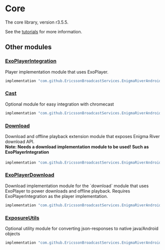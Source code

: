 # Core

The core library, version r3.5.5.

See the [tutorials](tutorials/index.md) for more information.

## Other modules

### [ExoPlayerIntegration](https://github.com/EricssonBroadcastServices/EnigmaRiverAndroidExoPlayerIntegration/tree/r3.5.5)

<p>Player implementation module that uses ExoPlayer.</p>

```gradle
implementation "com.github.EricssonBroadcastServices.EnigmaRiverAndroid:exoplayerintegration:r3.5.5"
```

### [Cast](https://github.com/EricssonBroadcastServices/EnigmaRiverAndroidCast/tree/r3.5.5)

<p>Optional module for easy integration with chromecast</p>

```gradle
implementation "com.github.EricssonBroadcastServices.EnigmaRiverAndroid:cast:r3.5.5"
```

### [Download](https://github.com/EricssonBroadcastServices/EnigmaRiverAndroidDownload/tree/r3.5.5)

<p>Download and offline playback extension module that exposes Enigma River download API.</p>
<h4 style="margin-top: -1em">Note: Needs a download implementation module to be used! Such as ExoPlayerIntegration</h4>

```gradle
implementation "com.github.EricssonBroadcastServices.EnigmaRiverAndroid:download:r3.5.5"
```

### [ExoPlayerDownload](https://github.com/EricssonBroadcastServices/EnigmaRiverAndroidExoPlayerDownload/tree/r3.5.5)

<p>Download implementation module for the `download` module that uses ExoPlayer to power downloads and offline playback. Requires ExoPlayerIntegration as the player implementation.</p>

```gradle
implementation "com.github.EricssonBroadcastServices.EnigmaRiverAndroid:exoPlayerDownload:r3.5.5"
```

### [ExposureUtils](https://github.com/EricssonBroadcastServices/EnigmaRiverAndroidExposureUtils/tree/r3.5.5)

<p>Optional utility module for converting json-responses to native java/Android objects</p>

```gradle
implementation "com.github.EricssonBroadcastServices.EnigmaRiverAndroid:exposureUtils:r3.5.5"
```